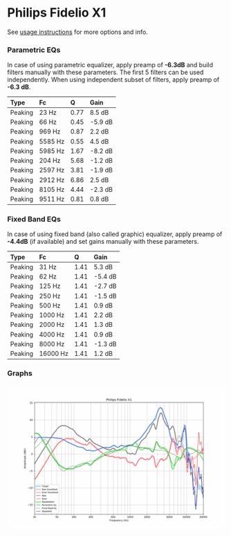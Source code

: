 # Philips Fidelio X1
See [usage instructions](https://github.com/jaakkopasanen/AutoEq#usage) for more options and info.

### Parametric EQs
In case of using parametric equalizer, apply preamp of **-6.3dB** and build filters manually
with these parameters. The first 5 filters can be used independently.
When using independent subset of filters, apply preamp of **-6.3 dB**.

| Type    | Fc      |    Q | Gain    |
|:--------|:--------|:-----|:--------|
| Peaking | 23 Hz   | 0.77 | 8.5 dB  |
| Peaking | 66 Hz   | 0.45 | -5.9 dB |
| Peaking | 969 Hz  | 0.87 | 2.2 dB  |
| Peaking | 5585 Hz | 0.55 | 4.5 dB  |
| Peaking | 5985 Hz | 1.67 | -8.2 dB |
| Peaking | 204 Hz  | 5.68 | -1.2 dB |
| Peaking | 2597 Hz | 3.81 | -1.9 dB |
| Peaking | 2912 Hz | 6.86 | 2.5 dB  |
| Peaking | 8105 Hz | 4.44 | -2.3 dB |
| Peaking | 9511 Hz | 0.81 | 0.8 dB  |

### Fixed Band EQs
In case of using fixed band (also called graphic) equalizer, apply preamp of **-4.4dB**
(if available) and set gains manually with these parameters.

| Type    | Fc       |    Q | Gain    |
|:--------|:---------|:-----|:--------|
| Peaking | 31 Hz    | 1.41 | 5.3 dB  |
| Peaking | 62 Hz    | 1.41 | -5.4 dB |
| Peaking | 125 Hz   | 1.41 | -2.7 dB |
| Peaking | 250 Hz   | 1.41 | -1.5 dB |
| Peaking | 500 Hz   | 1.41 | 0.9 dB  |
| Peaking | 1000 Hz  | 1.41 | 2.2 dB  |
| Peaking | 2000 Hz  | 1.41 | 1.3 dB  |
| Peaking | 4000 Hz  | 1.41 | 0.9 dB  |
| Peaking | 8000 Hz  | 1.41 | -1.3 dB |
| Peaking | 16000 Hz | 1.41 | 1.2 dB  |

### Graphs
![](./Philips%20Fidelio%20X1.png)